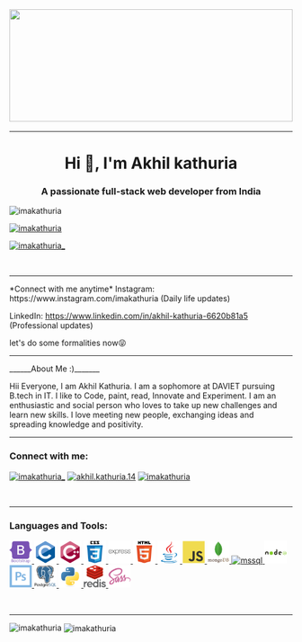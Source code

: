  <img src="https://www.teahub.io/photos/full/168-1688005_anime-animated-gif-as-desktop-background-hd-gif.gif" width="100%" height="200">

<br>
<hr>
<h1 align="center">Hi 👋, I'm Akhil kathuria</h1>
<h3 align="center">A passionate full-stack web developer from India</h3>
<p align="left"> <img src="https://komarev.com/ghpvc/?username=imakathuria&label=Profile%20views&color=0e75b6&style=flat" alt="imakathuria" /> </p>
<p align="left"> <a href="https://github.com/ryo-ma/github-profile-trophy"><img src="https://github-profile-trophy.vercel.app/?username=imakathuria" alt="imakathuria" /></a> </p>
<p align="left"> <a href="https://twitter.com/imakathuria_" target="blank"><img src="https://img.shields.io/twitter/follow/imakathuria_?logo=twitter&style=for-the-badge" alt="imakathuria_" /></a> </p>
<br>
<hr>
 *Connect with me anytime*
Instagram: https://www.instagram.com/imakathuria
(Daily life updates) 

LinkedIn: https://www.linkedin.com/in/akhil-kathuria-6620b81a5
(Professional updates) 
 
let's do some formalities now😝
<br>
<hr>
______About Me :)_______

Hii Everyone, I am Akhil Kathuria. I am a sophomore at DAVIET pursuing B.tech in IT. I like to Code, paint, read, Innovate and Experiment. I am an enthusiastic and social person who loves to take up new challenges and learn new skills. I love meeting new people, exchanging ideas and spreading knowledge and positivity.
<br>
<hr>
<h3 align="left">Connect with me:</h3>
<p align="left">
<a href="https://twitter.com/imakathuria_" target="blank"><img align="center" src="https://raw.githubusercontent.com/rahuldkjain/github-profile-readme-generator/master/src/images/icons/Social/twitter.svg" alt="imakathuria_" height="30" width="40" /></a>
<a href="https://fb.com/akhil.kathuria.14" target="blank"><img align="center" src="https://raw.githubusercontent.com/rahuldkjain/github-profile-readme-generator/master/src/images/icons/Social/facebook.svg" alt="akhil.kathuria.14" height="30" width="40" /></a>
<a href="https://instagram.com/imakathuria" target="blank"><img align="center" src="https://raw.githubusercontent.com/rahuldkjain/github-profile-readme-generator/master/src/images/icons/Social/instagram.svg" alt="imakathuria" height="30" width="40" /></a>
</p>
<br>
<hr>
<h3 align="left">Languages and Tools:</h3>
<p align="left"> <a href="https://getbootstrap.com" target="_blank" rel="noreferrer"> <img src="https://raw.githubusercontent.com/devicons/devicon/master/icons/bootstrap/bootstrap-plain-wordmark.svg" alt="bootstrap" width="40" height="40"/> </a> <a href="https://www.cprogramming.com/" target="_blank" rel="noreferrer"> <img src="https://raw.githubusercontent.com/devicons/devicon/master/icons/c/c-original.svg" alt="c" width="40" height="40"/> </a> <a href="https://www.w3schools.com/cpp/" target="_blank" rel="noreferrer"> <img src="https://raw.githubusercontent.com/devicons/devicon/master/icons/cplusplus/cplusplus-original.svg" alt="cplusplus" width="40" height="40"/> </a> <a href="https://www.w3schools.com/css/" target="_blank" rel="noreferrer"> <img src="https://raw.githubusercontent.com/devicons/devicon/master/icons/css3/css3-original-wordmark.svg" alt="css3" width="40" height="40"/> </a> <a href="https://expressjs.com" target="_blank" rel="noreferrer"> <img src="https://raw.githubusercontent.com/devicons/devicon/master/icons/express/express-original-wordmark.svg" alt="express" width="40" height="40"/> </a> <a href="https://www.w3.org/html/" target="_blank" rel="noreferrer"> <img src="https://raw.githubusercontent.com/devicons/devicon/master/icons/html5/html5-original-wordmark.svg" alt="html5" width="40" height="40"/> </a> <a href="https://www.java.com" target="_blank" rel="noreferrer"> <img src="https://raw.githubusercontent.com/devicons/devicon/master/icons/java/java-original.svg" alt="java" width="40" height="40"/> </a> <a href="https://developer.mozilla.org/en-US/docs/Web/JavaScript" target="_blank" rel="noreferrer"> <img src="https://raw.githubusercontent.com/devicons/devicon/master/icons/javascript/javascript-original.svg" alt="javascript" width="40" height="40"/> </a> <a href="https://www.mongodb.com/" target="_blank" rel="noreferrer"> <img src="https://raw.githubusercontent.com/devicons/devicon/master/icons/mongodb/mongodb-original-wordmark.svg" alt="mongodb" width="40" height="40"/> </a> <a href="https://www.microsoft.com/en-us/sql-server" target="_blank" rel="noreferrer"> <img src="https://www.svgrepo.com/show/303229/microsoft-sql-server-logo.svg" alt="mssql" width="40" height="40"/> </a> <a href="https://nodejs.org" target="_blank" rel="noreferrer"> <img src="https://raw.githubusercontent.com/devicons/devicon/master/icons/nodejs/nodejs-original-wordmark.svg" alt="nodejs" width="40" height="40"/> </a> <a href="https://www.photoshop.com/en" target="_blank" rel="noreferrer"> <img src="https://raw.githubusercontent.com/devicons/devicon/master/icons/photoshop/photoshop-line.svg" alt="photoshop" width="40" height="40"/> </a> <a href="https://www.postgresql.org" target="_blank" rel="noreferrer"> <img src="https://raw.githubusercontent.com/devicons/devicon/master/icons/postgresql/postgresql-original-wordmark.svg" alt="postgresql" width="40" height="40"/> </a> <a href="https://www.python.org" target="_blank" rel="noreferrer"> <img src="https://raw.githubusercontent.com/devicons/devicon/master/icons/python/python-original.svg" alt="python" width="40" height="40"/> </a> <a href="https://redis.io" target="_blank" rel="noreferrer"> <img src="https://raw.githubusercontent.com/devicons/devicon/master/icons/redis/redis-original-wordmark.svg" alt="redis" width="40" height="40"/> </a> <a href="https://sass-lang.com" target="_blank" rel="noreferrer"> <img src="https://raw.githubusercontent.com/devicons/devicon/master/icons/sass/sass-original.svg" alt="sass" width="40" height="40"/> </a> </p>

<br>
<hr>

<p><img align="left" src="https://github-readme-stats.vercel.app/api/top-langs?username=imakathuria&show_icons=true&locale=en&layout=compact" alt="imakathuria" /></p>
<p>&nbsp;<img align="center" src="https://github-readme-stats.vercel.app/api?username=imakathuria&show_icons=true&locale=en" alt="imakathuria" /></p>
